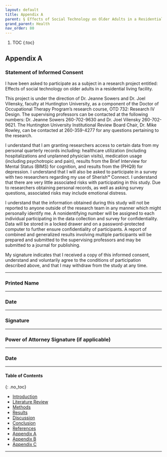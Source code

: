 ```yaml
---
layout: default
title: Appendix A  
parent: § Effects of Social Technology on Older Adults in a Residential Living Facility 
grand_parent: Health
nav_order: 80 
---
```

<style>
.dont-break-out {
  /* These are technically the same, but use both */
  overflow-wrap: break-word;
  word-wrap: break-word;

     -ms-word-break: break-all;
  /* This is the dangerous one in WebKit, as it breaks things wherever */
  word-break: break-all;
  /* Instead use this non-standard one: */
  word-break: break-word;
}

.youtube-container {
    position: relative;
    width: 100%;
    height: 0;
    padding-bottom: 56.25%;
}
.youtube-video {
    position: absolute;
    top: 0;
    left: 0;
    width: 100%;
    height: 100%;
}

</style>

<div class="dont-break-out" markdown="1">

1. TOC
{:toc}


## Appendix A

### Statement of Informed Consent
I have been asked to participate as a subject in a research project entitled:
Effects of social technology on older adults in a residential living facility.

This project is under the direction of Dr. Jeanne Sowers and Dr. Joel Vilensky, faculty at Huntington University, as a component of the Doctor of Occupational Therapy Program’s research course, OTD 732: Research IV Design. The supervising professors can be contacted at the following numbers: Dr. Jeanne Sowers 260-702-9630 and Dr. Joel Vilensky 260-702-9621. The Huntington University Institutional Review Board Chair, Dr. Mike Rowley, can be contacted at 260-359-4277 for any questions pertaining to the research.

I understand that I am granting researchers access to certain data from my personal quarterly records including: healthcare utilization (including hospitalizations and unplanned physician visits), medication usage (including psychotropic and pain), results from the Brief Interview for Mental Status (BIMS) for cognition, and results from the (PHQ9) for depression. I understand that I will also be asked to participate in a survey with two researchers regarding my use of Sherish℠ Connect. I understand that there are very little associated risks with participating in this study. Due to researchers obtaining personal records, as well as asking survey questions, associated risks may include emotional distress.

I understand that the information obtained during this study will not be reported to anyone outside of the research team in any manner which might personally identify me. A nonidentifying number will be assigned to each individual participating in the data collection and survey for confidentiality. Data will be stored in a locked drawer and on a password-protected computer to further ensure confidentiality of participants. A report of combined and generalized results involving multiple participants will be prepared and submitted to the supervising professors and may be submitted to a journal for publishing.

My signature indicates that I received a copy of this informed consent, understand and voluntarily agree to the conditions of participation described above, and that I may withdraw from the study at any time.

_____________________________
### Printed Name 

_____________
### Date

_____________________________
### Signature

______________________________
### Power of Attorney Signature (if applicable)

______________
### Date

***

#### Table of Contents
{: .no_toc}

<ul><li> <a href="/docs/health/Effects-of-Social-Technology-on-Older-Adults-in-a-Residential-Living-Facility-1/">Introduction</a></li><li> <a href="/docs/health/Effects-of-Social-Technology-on-Older-Adults-in-a-Residential-Living-Facility-2/">Literature Review</a></li><li> <a href="/docs/health/Effects-of-Social-Technology-on-Older-Adults-in-a-Residential-Living-Facility-3/">Methods</a></li><li> <a href="/docs/health/Effects-of-Social-Technology-on-Older-Adults-in-a-Residential-Living-Facility-4/">Results</a></li><li> <a href="/docs/health/Effects-of-Social-Technology-on-Older-Adults-in-a-Residential-Living-Facility-5/">Discussion</a></li><li> <a href="/docs/health/Effects-of-Social-Technology-on-Older-Adults-in-a-Residential-Living-Facility-6/">Conclusion</a></li><li> <a href="/docs/health/Effects-of-Social-Technology-on-Older-Adults-in-a-Residential-Living-Facility-7/">References</a></li><li> <a href="/docs/health/Effects-of-Social-Technology-on-Older-Adults-in-a-Residential-Living-Facility-8/">Appendix A</a></li><li> <a href="/docs/health/Effects-of-Social-Technology-on-Older-Adults-in-a-Residential-Living-Facility-9/">Appendix B</a></li><li> <a href="/docs/health/Effects-of-Social-Technology-on-Older-Adults-in-a-Residential-Living-Facility-10/">Appendix C</a></li></ul>

***

</div>

